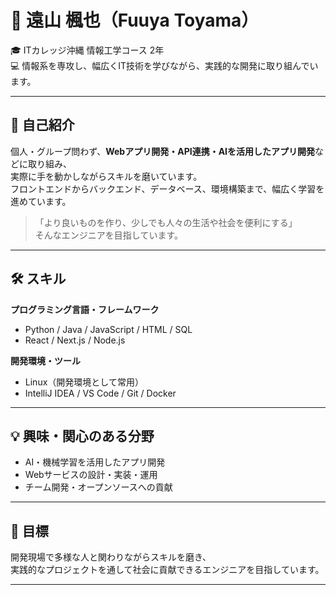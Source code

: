 # 🌸 遠山 楓也（Fuuya Toyama）

🎓 ITカレッジ沖縄 情報工学コース 2年  
💻 情報系を専攻し、幅広くIT技術を学びながら、実践的な開発に取り組んでいます。

---

## 🧠 自己紹介
個人・グループ問わず、**Webアプリ開発・API連携・AIを活用したアプリ開発**などに取り組み、  
実際に手を動かしながらスキルを磨いています。  
フロントエンドからバックエンド、データベース、環境構築まで、幅広く学習を進めています。

> 「より良いものを作り、少しでも人々の生活や社会を便利にする」  
> そんなエンジニアを目指しています。

---

## 🛠 スキル

**プログラミング言語・フレームワーク**  
- Python / Java / JavaScript / HTML / SQL  
- React / Next.js / Node.js  

**開発環境・ツール**  
- Linux（開発環境として常用）  
- IntelliJ IDEA / VS Code / Git / Docker  

---

## 💡 興味・関心のある分野
- AI・機械学習を活用したアプリ開発  
- Webサービスの設計・実装・運用  
- チーム開発・オープンソースへの貢献  

---

## 🚀 目標
開発現場で多様な人と関わりながらスキルを磨き、  
実践的なプロジェクトを通して社会に貢献できるエンジニアを目指しています。

---




